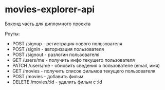# movies-explorer-api
Бэкенд часть для дипломного проекта

Роуты:
 - POST /signup - регистрация нового пользователя
 - POST /signin - авторизация пользователя
 - POST /signout - разлогин пользователя
 - GET /users/me - получить инфо текущего пользователя
 - PATCH /users/me - обновить сведения о пользователе (email, имя)
 - GET /movies - получить список фильмов текущего пользователя
 - POST /movies - добавить фильм
 - DELETE /movies/:id - удалить фильм с :id
